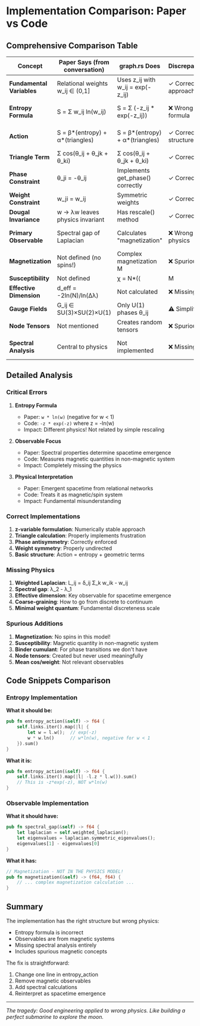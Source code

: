 # Implementation Comparison: Paper vs Code

## Comprehensive Comparison Table

| Concept | Paper Says (from conversation) | graph.rs Does | Discrepancy | Impact |
|---------|-------------------------------|---------------|-------------|---------|
| **Fundamental Variables** | Relational weights w_ij ∈ (0,1] | Uses z_ij with w_ij = exp(-z_ij) | ✓ Correct approach | None |
| **Entropy Formula** | S = Σ w_ij ln(w_ij) | S = Σ (-z_ij * exp(-z_ij)) | ❌ Wrong formula | Changes physics sign |
| **Action** | S = β*(entropy) + α*(triangles) | S = β*(entropy) + α*(triangles) | ✓ Correct structure | Wrong entropy term |
| **Triangle Term** | Σ cos(θ_ij + θ_jk + θ_ki) | Σ cos(θ_ij + θ_jk + θ_ki) | ✓ Correct | None |
| **Phase Constraint** | θ_ji = -θ_ij | Implements get_phase() correctly | ✓ Correct | None |
| **Weight Constraint** | w_ji = w_ij | Symmetric weights | ✓ Correct | None |
| **Dougal Invariance** | w → λw leaves physics invariant | Has rescale() method | ✓ Correct | None |
| **Primary Observable** | Spectral gap of Laplacian | Calculates "magnetization" | ❌ Wrong physics | Missing key physics |
| **Magnetization** | Not defined (no spins!) | Complex magnetization M | ❌ Spurious | Irrelevant observable |
| **Susceptibility** | Not defined | χ = N*(⟨|M|²⟩ - ⟨|M|⟩²) | ❌ Spurious | Wrong analysis |
| **Effective Dimension** | d_eff = -2ln(N)/ln(Δλ) | Not calculated | ❌ Missing | Can't verify 4D |
| **Gauge Fields** | G_ij ∈ SU(3)×SU(2)×U(1) | Only U(1) phases θ_ij | ⚠️ Simplified | OK for testing |
| **Node Tensors** | Not mentioned | Creates random tensors | ❌ Spurious | Unused bloat |
| **Spectral Analysis** | Central to physics | Not implemented | ❌ Missing | Core physics absent |

## Detailed Analysis

### Critical Errors

1. **Entropy Formula**
   - Paper: `w * ln(w)` (negative for w < 1)
   - Code: `-z * exp(-z)` where z = -ln(w)
   - Impact: Different physics! Not related by simple rescaling

2. **Observable Focus**
   - Paper: Spectral properties determine spacetime emergence
   - Code: Measures magnetic quantities in non-magnetic system
   - Impact: Completely missing the physics

3. **Physical Interpretation**
   - Paper: Emergent spacetime from relational networks
   - Code: Treats it as magnetic/spin system
   - Impact: Fundamental misunderstanding

### Correct Implementations

1. **z-variable formulation**: Numerically stable approach
2. **Triangle calculation**: Properly implements frustration
3. **Phase antisymmetry**: Correctly enforced
4. **Weight symmetry**: Properly undirected
5. **Basic structure**: Action = entropy + geometric terms

### Missing Physics

1. **Weighted Laplacian**: L_ij = δ_ij Σ_k w_ik - w_ij
2. **Spectral gap**: λ_2 - λ_1
3. **Effective dimension**: Key observable for spacetime emergence
4. **Coarse-graining**: How to go from discrete to continuum
5. **Minimal weight quantum**: Fundamental discreteness scale

### Spurious Additions

1. **Magnetization**: No spins in this model!
2. **Susceptibility**: Magnetic quantity in non-magnetic system
3. **Binder cumulant**: For phase transitions we don't have
4. **Node tensors**: Created but never used meaningfully
5. **Mean cos/weight**: Not relevant observables

## Code Snippets Comparison

### Entropy Implementation

**What it should be:**
```rust
pub fn entropy_action(&self) -> f64 {
    self.links.iter().map(|l| {
        let w = l.w();  // exp(-z)
        w * w.ln()      // w*ln(w), negative for w < 1
    }).sum()
}
```

**What it is:**
```rust
pub fn entropy_action(&self) -> f64 {
    self.links.iter().map(|l| -l.z * l.w()).sum()
    // This is -z*exp(-z), NOT w*ln(w)
}
```

### Observable Implementation

**What it should have:**
```rust
pub fn spectral_gap(&self) -> f64 {
    let laplacian = self.weighted_laplacian();
    let eigenvalues = laplacian.symmetric_eigenvalues();
    eigenvalues[1] - eigenvalues[0]
}
```

**What it has:**
```rust
// Magnetization - NOT IN THE PHYSICS MODEL!
pub fn magnetization(&self) -> (f64, f64) {
    // ... complex magnetization calculation ...
}
```

## Summary

The implementation has the right structure but wrong physics:
- Entropy formula is incorrect
- Observables are from magnetic systems
- Missing spectral analysis entirely
- Includes spurious magnetic concepts

The fix is straightforward:
1. Change one line in entropy_action
2. Remove magnetic observables
3. Add spectral calculations
4. Reinterpret as spacetime emergence

---

*The tragedy: Good engineering applied to wrong physics. Like building a perfect submarine to explore the moon.*